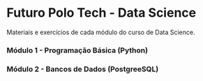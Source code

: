 # Futuro Polo Tech - Data Science

Materiais e exercícios de cada módulo do curso de Data Science.

### Módulo 1 - Programação Básica (Python)
### Módulo 2 - Bancos de Dados (PostgreeSQL)
